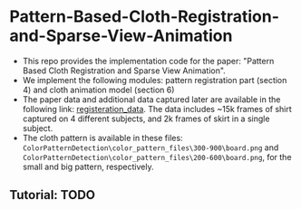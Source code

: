 # Pattern-Based-Cloth-Registration-and-Sparse-View-Animation

* This repo provides the implementation code for the paper: "Pattern Based Cloth Registration and Sparse View Animation".
* We implement the following modules: pattern registration part (section 4) and cloth animation model (section 6)
* The paper data and additional data captured later are available in the following link: [registeration_data](https://github.com/facebookresearch/PatternedClothing).
The data includes ~15k frames of shirt captured on 4 different subjects, and 2k frames of skirt in a single subject.
* The cloth pattern is available in these files: `ColorPatternDetection\color_pattern_files\300-900\board.png` and `ColorPatternDetection\color_pattern_files\200-600\board.png`, for the small and big pattern, respectively.

## Tutorial: TODO
